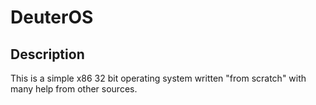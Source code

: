 # DeuterOS

## Description

This is a simple x86 32 bit operating system written "from scratch" with many help from other sources.

